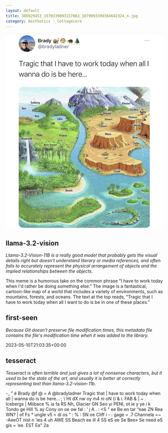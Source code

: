```yaml
---
layout: default
title: 306929453_1970339893157063_1079993399384642324_n.jpg
category: Aesthetics - Cottagecore
---
```


<div markdown="0"><a href="306929453_1970339893157063_1079993399384642324_n.jpg"><img class="photo" src="306929453_1970339893157063_1079993399384642324_n.jpg" /></a>

<h2>llama-3.2-vision</h2>
<p><i>Llama-3.2-Vision-11B is a really good model that probably gets the visual details right but doesn't understand literary or media references, and often fails to accurately represent the physical arrangement of objects and the implied relationships between the objects.</i></p>
<p>This meme is a humorous take on the common phrase &quot;I have to work today when I&#x27;d rather be doing something else.&quot; The image is a fantastical, cartoon-like map of a world that includes a variety of environments, such as mountains, forests, and oceans. The text at the top reads, &quot;Tragic that I have to work today when all I want to do is be in one of these places.&quot;</p>

<h2>first-seen</h2>
<p><i>Because Git doesn't preserve file modification times, this metadata file contains the file's modification time when it was added to the library.</i></p>
<p>2023-05-10T21:03:35+00:00</p>

<h2>tesseract</h2>
<p><i>Tesseract is often terrible and just gives a lot of nonsense characters, but it used to be the state of the art, and usually it is better at correctly representing text than llama-3.2-vision-11b.</i></p>
<p>-_ ” é Brady @f @ = A @bradyladner Tragic that | have to work today when all | wanna do is be here... ; \ Ht dX nw oy m4 ni oN {i &amp; i. FAB &amp; | ~ . Icebergs | Miibace % ia fa RS Nh, Glacier GN Seo yi PENI, ot ie y ye i k Tondo ge Hill % ay Cony on oe ow fal : ‘ j A . : &lt;S &quot; ee Be en tar “eae ZN Rea WN? | of Fs * ungle v5 &lt; di os ” : % : SN oe Cliff i - : gage = .7 Channela =~ -AeeOT nist n ‘ies 4 uh AWE SS Beach ee ill 4 SS eS ee Se Bee» Se need eS gis = ‘ee. EST Ee&quot; 2a</p>

</div>

